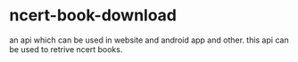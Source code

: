 # ncert-book-download
an api which can be used in website and android app and other. this api can be used to retrive ncert books. 
